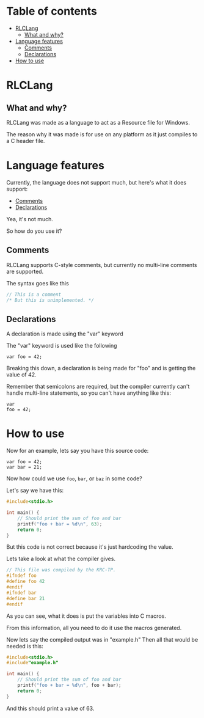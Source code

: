 # Table of contents

* [RLCLang](#rlclang)
	* [What and why?](#what-and-why)
* [Language features](#language-features)
	* [Comments](#comments)
	* [Declarations](#declarations)
* [How to use](#how-to-use)

# RLCLang

## What and why?

RLCLang was made as a language to act as a Resource file for Windows.

The reason why it was made is for use on any platform as it just compiles to a C header file.

# Language features

Currently, the language does not support much, but here's what it does support:

* [Comments](#comments)
* [Declarations](#declarations)

Yea, it's not much.

So how do you use it?

## Comments

RLCLang supports C-style comments,
but currently no multi-line comments are supported.

The syntax goes like this

```c
// This is a comment
/* But this is unimplemented. */
```

## Declarations

A declaration is made using the "var" keyword

The "var" keyword is used like the following

```rlc
var foo = 42;
```

Breaking this down, a declaration is being made for "foo" and is getting the value of 42.

Remember that semicolons are required, but the compiler currently can't handle multi-line statements, so you can't have anything like this:

```rlc
var
foo = 42;
```

# How to use

Now for an example, lets say you have this source code:

```rlc
var foo = 42;
var bar = 21;
```

Now how could we use `foo`, `bar`, or `baz` in some code?

Let's say we have this:

```c
#include<stdio.h>

int main() {
	// Should print the sum of foo and bar
	printf("foo + bar = %d\n", 63);
	return 0;
}
```

But this code is not correct because it's just hardcoding the value.

Lets take a look at what the compiler gives.

```c
// This file was compiled by the KRC-TP.
#ifndef foo
#define foo 42
#endif
#ifndef bar
#define bar 21
#endif
```

As you can see, what it does is put the variables into C macros.

From this information, all you need to do it use the macros generated.

Now lets say the compiled output was in "example.h"
Then all that would be needed is this:

```c
#include<stdio.h>
#include"example.h"

int main() {
	// Should print the sum of foo and bar
	printf("foo + bar = %d\n", foo + bar);
	return 0;
}
```

And this should print a value of 63.